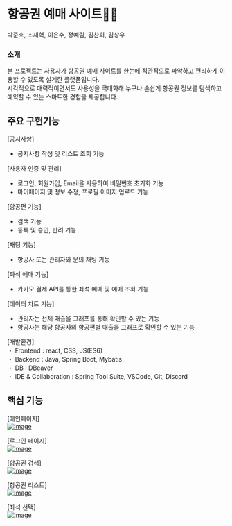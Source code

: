 # 항공권 예매 사이트🐱‍🏍
박준호, 조재혁, 이은수, 정예림, 김찬희, 김상우


    
### 소개  
본 프로젝트는 사용자가 항공권 예매 사이트를 한눈에 직관적으로 파악하고 편리하게 이용할 수 있도록 설계한 플랫폼입니다.   
시각적으로 매력적이면서도 사용성을 극대화해 누구나 손쉽게 항공권 정보를 탐색하고 예약할 수 있는 스마트한 경험을 제공합니다.  
  
## 주요 구현기능
[공지사항]  
- 공지사항 작성 및 리스트 조회 기능  
  
[사용자 인증 및 관리]   
- 로그인, 회원가입, Email을 사용하여 비밀번호 초기화 기능  
- 마이페이지 및 정보 수정, 프로필 이미지 업로드 기능  
  
[항공편 기능]  
- 검색 기능
- 등록 및 승인, 반려 기능  
  
[채팅 기능]    
- 항공사 또는 관리자와 문의 채팅 기능  
  
[좌석 예매 기능]   
- 카카오 결제 API를 통한 좌석 예매 및 예매 조회 기능  
  
[데이터 차트 기능]  
- 관리자는 전체 매출을 그래프를 통해 확인할 수 있는 기능
- 항공사는 해당 항공사의 항공편별 매출을 그래프로 확인할 수 있는 기능
      

[개발환경]  
・ Frontend : react, CSS, JS(ES6)  
・ Backend : Java, Spring Boot, Mybatis  
・ DB : DBeaver  
・ IDE & Collaboration : Spring Tool Suite, VSCode, Git, Discord  



## 핵심 기능  
[메인페이지]  
<a href="https://ibb.co/pbHDKKf"><img src="https://i.ibb.co/tQ0f22q/image.png" alt="image" border="0"></a>  

[로그인 페이지]  
<a href="https://ibb.co/7WytXDw"><img src="https://i.ibb.co/KqyxXgM/image.png" alt="image" border="0"></a>


[항공권 검색]  
<a href="https://ibb.co/RpD6BRh"><img src="https://i.ibb.co/3yCFMgf/image.png" alt="image" border="0"></a>  


[항공권 리스트]  
<a href="https://ibb.co/gPvH9t8"><img src="https://i.ibb.co/3MfGdSb/image.png" alt="image" border="0"></a>  



[좌석 선택]  
<a href="https://ibb.co/GchfMpd"><img src="https://i.ibb.co/FgPkY3h/image.png" alt="image" border="0"></a>






